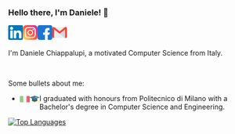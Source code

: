 ### Hello there, I'm Daniele! 👋

<a href="https://www.linkedin.com/in/daniele-chiappalupi-1ab2441b3/">
  <img align="left" alt="Daniele Chiappalupi | LinkedIn" width="30px" src="https://raw.githubusercontent.com/daniCh8/daniCh8/master/assets/linkedin.svg" />
</a>
<a href="https://www.instagram.com/danich.8/">
  <img align="left" alt="Daniele Chiappalupi | Instagram" width="30px" src="https://raw.githubusercontent.com/daniCh8/daniCh8/master/assets/instagram.svg" />
</a>
<a href="https://www.facebook.com/daniele.chiappalupi/">
  <img align="left" alt="Daniele Chiappalupi | Facebook" width="30px" src="https://raw.githubusercontent.com/daniCh8/daniCh8/master/assets/facebook.svg" />
</a>
<a href="mailto:daniele.chiappalupi@gmail.com">
  <img align="left" alt="Daniele Chiappalupi | Gmail" width="30px" src="https://raw.githubusercontent.com/daniCh8/daniCh8/master/assets/gmail.svg" />
</a>

<br />
<br />

I'm Daniele Chiappalupi, a motivated Computer Science from Italy.

<br />

Some bullets about me:
- <a>
    <img align="left" alt="Italy" width="20px" src="https://raw.githubusercontent.com/daniCh8/daniCh8/master/assets/italy.svg" />
  </a>
  <a>
    <img align="left" alt="GradHat" width="20px" src="https://raw.githubusercontent.com/daniCh8/daniCh8/master/assets/graduationhat.svg" />
  </a> I graduated with honours from Politecnico di Milano with a Bachelor's degree in Computer Science and Engineering.

[![Top Languages](https://github-readme-stats.vercel.app/api/top-langs/?username=daniCh8&hide=VHDL)](https://github.com/daniCh8?tab=repositories)

<!--
**daniCh8/daniCh8** is a ✨ _special_ ✨ repository because its `README.md` (this file) appears on your GitHub profile.

Here are some ideas to get you started:

- 🔭 I’m currently working on ...
- 🌱 I’m currently learning ...
- 👯 I’m looking to collaborate on ...
- 🤔 I’m looking for help with ...
- 💬 Ask me about ...
- 📫 How to reach me: ...
- 😄 Pronouns: ...
- ⚡ Fun fact: ...
-->

